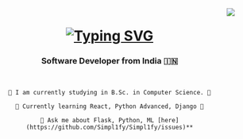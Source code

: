 <!-- Visitor Counter -->
<img align="right" src="https://visitor-badge.laobi.icu/badge?page_id=Simpl1fy.Simpl1fy&left_text=My%20Page%20Visitors"/>

<!-- Typing intro -->
<h1 align="center">
    <a href="https://git.io/typing-svg"><img src="https://readme-typing-svg.demolab.com?font=Fira+Code&center=true&pause=1000&random=false&width=435&lines=Hi+there!+🙋‍♂️;I'm+Gourab+Das." alt="Typing SVG" /></a>
</h1>

<h3 align="center">Software Developer from India 🇮🇳</h3>

<br/>

<div align="center">

    📖 I am currently studying in B.Sc. in Computer Science. 📖

    🌴 Currently learning React, Python Advanced, Django 🌴

    💭 Ask me about Flask, Python, ML [here](https://github.com/Simpl1fy/Simpl1fy/issues)**

</div>



